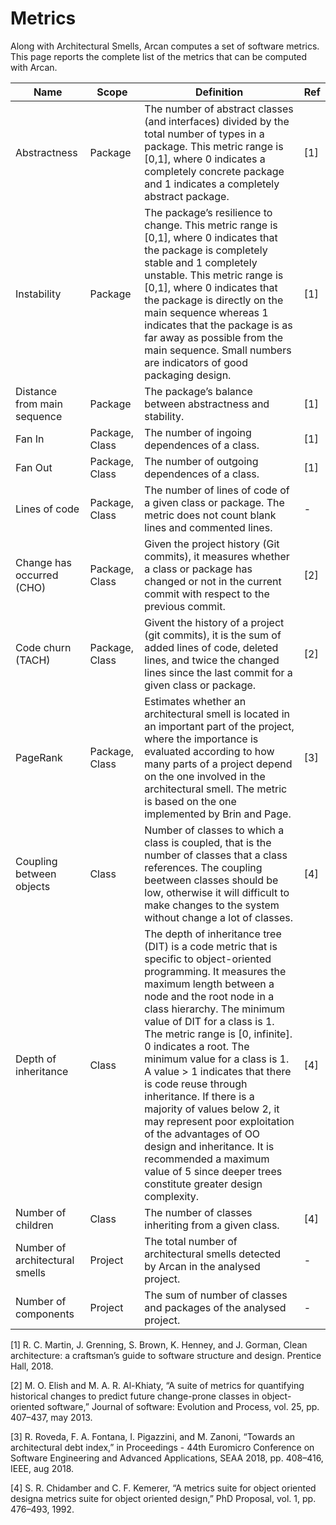 # Metrics

Along with Architectural Smells, Arcan computes a set of software metrics. This page reports the complete list of the metrics that can be computed with Arcan.


| Name                           | Scope          | Definition                                                                                                                                                                                                                                                                                                                                                                                                                                                                                                                                                                                                                             | Ref |
|--------------------------------|----------------|----------------------------------------------------------------------------------------------------------------------------------------------------------------------------------------------------------------------------------------------------------------------------------------------------------------------------------------------------------------------------------------------------------------------------------------------------------------------------------------------------------------------------------------------------------------------------------------------------------------------------------------|-----|
| Abstractness                   | Package        | The number of abstract classes (and interfaces) divided by the total number of types in a package. This metric range is [0,1], where 0 indicates a completely concrete package and 1 indicates a completely abstract package.                                                                                                                                                                                                                                                                                                                                                                                                          | [1] |
| Instability                    | Package        | The package’s resilience to change. This metric range is [0,1], where 0 indicates that the package is completely stable and 1 completely unstable. This metric range is [0,1], where 0 indicates that the package is directly on the main sequence whereas 1 indicates that the package is as far away as possible from the main sequence. Small numbers are indicators of good packaging design.                                                                                                                                                                                                                                      | [1] |
| Distance from main sequence    | Package        | The package’s balance between abstractness and stability.                                                                                                                                                                                                                                                                                                                                                                                                                                                                                                                                                                              | [1] |
| Fan In                         | Package, Class | The number of ingoing dependences of a class.                                                                                                                                                                                                                                                                                                                                                                                                                                                                                                                                                                                          | [1] |
| Fan Out                        | Package, Class | The number of outgoing dependences of a class.                                                                                                                                                                                                                                                                                                                                                                                                                                                                                                                                                                                         | [1] |
| Lines of code                  | Package, Class | The number of lines of code of a given class or package. The metric does not count blank lines and commented lines.                                                                                                                                                                                                                                                                                                                                                                                                                                                                                                                    |  -  |
| Change has occurred (CHO)      | Package, Class | Given the project history (Git commits), it measures whether a class or package has changed or not in the current commit with respect to the previous commit.                                                                                                                                                                                                                                                                                                                                                                                                                                                                          | [2] |
| Code churn (TACH)              | Package, Class | Givent the history of a project (git commits), it is the sum of added lines of code, deleted lines, and twice the changed lines since the last commit for a given class or package.                                                                                                                                                                                                                                                                                                                                                                                                                                                    | [2] |
| PageRank                       | Package, Class | Estimates whether an architectural smell is located in an important part of the project, where the importance is evaluated according to how many parts of a project depend on the one involved in the architectural smell. The metric is based on the one implemented by Brin and Page.                                                                                                                                                                                                                                                                                                                                                | [3] |
| Coupling between objects       | Class          | Number of classes to which a class is coupled, that is the number of classes that a class references. The coupling beetween classes should be low, otherwise it will difficult to make changes to the system without change a lot of classes.                                                                                                                                                                                                                                                                                                                                                                                          | [4] |
| Depth of inheritance           | Class          | The depth of inheritance tree (DIT) is a code metric that is specific to object-oriented programming.  It measures the maximum length between a node and the root node in a class hierarchy. The minimum value of DIT for a class is 1. The metric range is [0, infinite].  0 indicates a root. The minimum value for a class is 1. A value > 1 indicates that there is code reuse through inheritance.  If there is a majority of values below 2, it may represent poor exploitation of the advantages of OO design and inheritance.  It is recommended a maximum value of 5 since deeper trees constitute greater design complexity. | [4] |
| Number of children             | Class          | The number of classes inheriting from a given class.                                                                                                                                                                                                                                                                                                                                                                                                                                                                                                                                                                                   | [4] |
| Number of architectural smells | Project        | The total number of architectural smells detected by Arcan in the analysed project.                                                                                                                                                                                                                                                                                                                                                                                                                                                                                                                                                    |  -   |
| Number of components           | Project        | The sum of number of classes and packages of the analysed project.                                                                                                                                                                                                                                                                                                                                                                                                                                                                                                                                                                     | -    |


[1] R. C. Martin, J. Grenning, S. Brown, K. Henney, and J. Gorman, Clean architecture: a craftsman’s guide to software structure and design. Prentice Hall, 2018.

[2] M. O. Elish and M. A. R. Al-Khiaty, “A suite of metrics for quantifying historical changes to predict future change-prone classes in object-oriented software,” Journal of software: Evolution and Process, vol. 25, pp. 407–437, may 2013.

[3] R. Roveda, F. A. Fontana, I. Pigazzini, and M. Zanoni, “Towards an architectural debt index,” in Proceedings - 44th Euromicro Conference on Software Engineering and Advanced Applications, SEAA 2018, pp. 408–416, IEEE, aug 2018.

[4] S. R. Chidamber and C. F. Kemerer, “A metrics suite for object oriented designa metrics suite for object oriented design,” PhD Proposal, vol. 1, pp. 476–493, 1992.